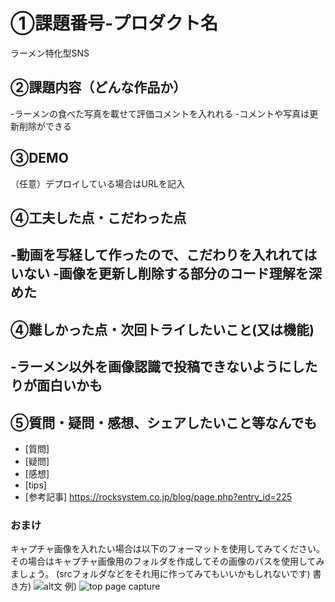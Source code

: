 # ①課題番号-プロダクト名
ラーメン特化型SNS

## ②課題内容（どんな作品か）
-ラーメンの食べた写真を載せて評価コメントを入れれる
-コメントや写真は更新削除ができる

## ③DEMO
（任意）デプロイしている場合はURLを記入

## ④工夫した点・こだわった点
-動画を写経して作ったので、こだわりを入れれてはいない
-画像を更新し削除する部分のコード理解を深めた
-

## ④難しかった点・次回トライしたいこと(又は機能)
-ラーメン以外を画像認識で投稿できないようにしたりが面白いかも
-

## ⑤質問・疑問・感想、シェアしたいこと等なんでも
- [質問]
- [疑問]
- [感想]
- [tips]
- [参考記事]
https://rocksystem.co.jp/blog/page.php?entry_id=225

### おまけ
キャプチャ画像を入れたい場合は以下のフォーマットを使用してみてください。
その場合はキャプチャ画像用のフォルダを作成してその画像のパスを使用してみましょう。
(srcフォルダなどをそれ用に作ってみてもいいかもしれないです)
書き方)
![alt文](画像URL)
例)
![top page capture](./src/capture1.png)
